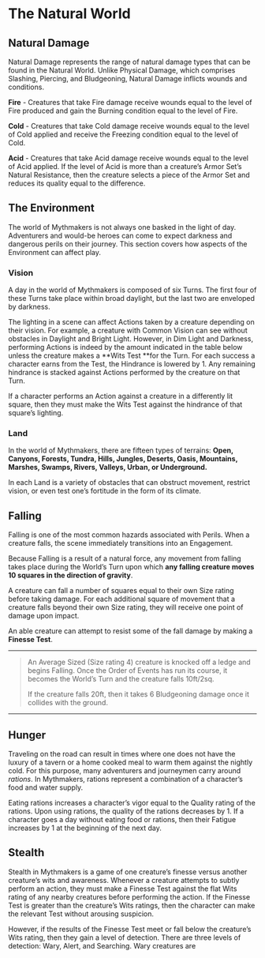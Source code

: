 # The Natural World


## Natural Damage

Natural Damage represents the range of natural damage types that can be found in the Natural World. Unlike Physical Damage, which comprises Slashing, Piercing, and Bludgeoning, Natural Damage inflicts wounds and conditions.

**Fire** - Creatures that take Fire damage receive wounds equal to the level of Fire produced and gain the Burning condition equal to the level of Fire.

**Cold** - Creatures that take Cold damage receive wounds equal to the level of Cold applied and receive the Freezing condition equal to the level of Cold.

**Acid** - Creatures that take Acid damage receive wounds equal to the level of Acid applied. If the level of Acid is more than a creature’s Armor Set’s Natural Resistance, then the creature selects a piece of the Armor Set and reduces its quality equal to the difference.


## The Environment

The world of Mythmakers is not always one basked in the light of day. Adventurers and would-be heroes can come to expect darkness and dangerous perils on their journey. This section covers how aspects of the Environment can affect play. 


### Vision

A day in the world of Mythmakers is composed of six Turns. The first four of these Turns take place within broad daylight, but the last two are enveloped by darkness.

The lighting in a scene can affect Actions taken by a creature depending on their vision. For example, a creature with Common Vision can see without obstacles in Daylight and Bright Light. However, in Dim Light and Darkness, performing Actions is indeed by the amount indicated in the table below unless the creature makes a **Wits Test **for the Turn. For each success a character earns from the Test, the Hindrance is lowered by 1. Any remaining hindrance is stacked against Actions performed by the creature on that Turn.

If a character performs an Action against a creature in a differently lit square, then they must make the Wits Test against the hindrance of that square’s lighting.


### Land

In the world of Mythmakers, there are fifteen types of terrains: **Open, Canyons, Forests, Tundra, Hills, Jungles, Deserts, Oasis, Mountains, Marshes, Swamps, Rivers, Valleys, Urban, or Underground.**

In each Land is a variety of obstacles that can obstruct movement, restrict vision, or even test one’s fortitude in the form of its climate.


## Falling

Falling is one of the most common hazards associated with Perils. When a creature falls, the scene immediately transitions into an Engagement.

Because Falling is a result of a natural force, any movement from falling takes place during the World’s Turn upon which **any falling creature moves 10 squares in the direction of gravity**.

A creature can fall a number of squares equal to their own Size rating before taking damage. For each additional square of movement that a creature falls beyond their own Size rating, they will receive one point of damage upon impact.

An able creature can attempt to resist some of the fall damage by making a **Finesse Test**.


---

>An Average Sized (Size rating 4) creature is knocked off a ledge and begins Falling. Once the Order of Events has run its course, it becomes the World’s Turn and the creature falls 10ft/2sq.
>
>If the creature falls 20ft, then it takes 6 Bludgeoning damage once it collides with the ground. 


---


## Hunger

Traveling on the road can result in times where one does not have the luxury of a tavern or a home cooked meal to warm them against the nightly cold. For this purpose, many adventurers and journeymen carry around _rations_. In Mythmakers, rations represent a combination of a character’s food and water supply.

Eating rations increases a character’s vigor equal to the Quality rating of the rations. Upon using rations, the quality of the rations decreases by 1. If a character goes a day without eating food or rations, then their Fatigue increases by 1 at the beginning of the next day.


## Stealth 

Stealth in Mythmakers is a game of one creature’s finesse versus another creature’s wits and awareness. Whenever a creature attempts to subtly perform an action, they must make a Finesse Test against the flat Wits rating of any nearby creatures before performing the action. If the Finesse Test is greater than the creature’s Wits ratings, then the character can make the relevant Test without arousing suspicion.

However, if the results of the Finesse Test meet or fall below the creature’s Wits rating, then they gain a level of detection. There are three levels of detection: Wary, Alert, and Searching. Wary creatures are